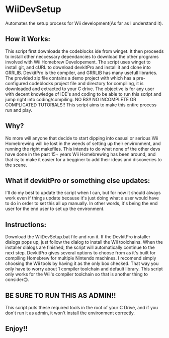 # WiiDevSetup
Automates the setup process for Wii development(As far as I understand it).

## How it Works:

This script first downloads the codeblocks ide from winget. It then proceeds to install other neccessary dependancies to download the other programs involved with Wii Homebrew Developement. The script uses winget to install git, and cURL to download devkitPro and install it and clone into GRRLIB. DevkitPro is the compiler, and GRRLIB has many usefull libraries. The provided zip file contains a demo project with which has a pre-configured codeblocks project file and directory for compiling, it is downloaded and extracted to your C drive. The objective is for any user with decent knowledge of IDE's and coding to be able to run this script and jump right into coding/compiling. NO BS!! NO INCOMPLETE OR COMPLICATED TUTORIALS!! This script aims to make this entire process run and play.

## Why?
No more will anyone that decide to start dipping into casual or serious Wii Homebrewing will be lost in the weeds of setting up their environment, and running the right makefiles. This intends to do what none of the other devs have done in the past 15+ years Wii Homebrewing has been around, and that is; to make it easier for a begginer to add their ideas and discoveries to the scene.

## What if devkitPro or something else updates:
I'll do my best to update the script when I can, but for now it should always work even if things update because it's just doing what a user would have to do in order to set this all up manually. In other words, it's being the end user for the end user to set up the environment.

## Instructions:
Download the WiiDevSetup.bat file and run it. If the DevkitPro installer dialogs pops up, just follow the dialog to install the Wii toolchains. When the installer dialogs are finished, the script will automatically continue to the next step. DevkitPro gives several options to choose from as it's built for compiling Homebrew for multiple Nintendo machines. I recomend simply choosing the Wii tools by having it as the only box checked. That way you only have to worry about 1 compiler toolchain and default library. This script only works for the Wii's compiler toolchain so that is another thing to consider🙃.

## BE SURE TO RUN THIS AS ADMIN!!
This script puts these required tools in the root of your C Drive, and if you don't run it as admin, it won't install the environment correctly.

## Enjoy!!
